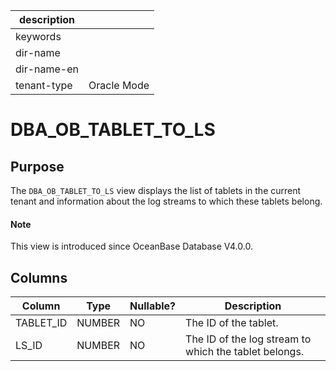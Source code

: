 | description ||
|---|---|
| keywords ||
| dir-name ||
| dir-name-en ||
| tenant-type | Oracle Mode |

# DBA_OB_TABLET_TO_LS

## Purpose

The `DBA_OB_TABLET_TO_LS` view displays the list of tablets in the current tenant and information about the log streams to which these tablets belong.

<main id="notice" type='explain'>
  <h4>Note</h4>
  <p>This view is introduced since OceanBase Database V4.0.0. </p>
</main>

## Columns

| Column | Type | Nullable? | Description |
|-----------|--------|------------|------------------|
| TABLET_ID | NUMBER | NO | The ID of the tablet. |
| LS_ID | NUMBER | NO | The ID of the log stream to which the tablet belongs. |
